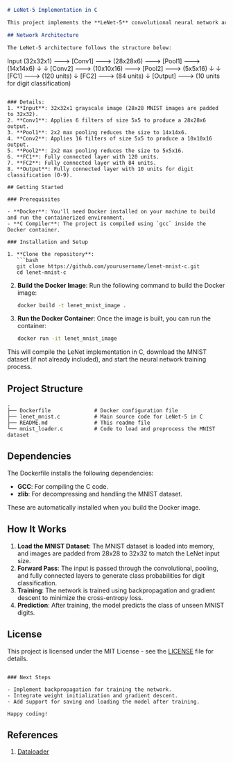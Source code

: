 ```markdown
# LeNet-5 Implementation in C

This project implements the **LeNet-5** convolutional neural network architecture from scratch in C. The network is designed to classify digits from the MNIST dataset, which consists of 28x28 grayscale images.

## Network Architecture

The LeNet-5 architecture follows the structure below:

```
Input (32x32x1)  ---> [Conv1] ---> (28x28x6)  ---> [Pool1] ---> (14x14x6)
                             ↓                                ↓
                          [Conv2] ---> (10x10x16)  ---> [Pool2] ---> (5x5x16)
                             ↓                                ↓
                          [FC1] ---> (120 units)
                             ↓
                          [FC2] ---> (84 units)
                             ↓
                          [Output] ---> (10 units for digit classification)
```

### Details:
1. **Input**: 32x32x1 grayscale image (28x28 MNIST images are padded to 32x32).
2. **Conv1**: Applies 6 filters of size 5x5 to produce a 28x28x6 output.
3. **Pool1**: 2x2 max pooling reduces the size to 14x14x6.
4. **Conv2**: Applies 16 filters of size 5x5 to produce a 10x10x16 output.
5. **Pool2**: 2x2 max pooling reduces the size to 5x5x16.
6. **FC1**: Fully connected layer with 120 units.
7. **FC2**: Fully connected layer with 84 units.
8. **Output**: Fully connected layer with 10 units for digit classification (0-9).

## Getting Started

### Prerequisites

- **Docker**: You'll need Docker installed on your machine to build and run the containerized environment.
- **C Compiler**: The project is compiled using `gcc` inside the Docker container.

### Installation and Setup

1. **Clone the repository**:
   ```bash
   git clone https://github.com/yourusername/lenet-mnist-c.git
   cd lenet-mnist-c
   ```

2. **Build the Docker Image**:
   Run the following command to build the Docker image:
   ```bash
   docker build -t lenet_mnist_image .
   ```

3. **Run the Docker Container**:
   Once the image is built, you can run the container:
   ```bash
   docker run -it lenet_mnist_image
   ```

This will compile the LeNet implementation in C, download the MNIST dataset (if not already included), and start the neural network training process.

## Project Structure

```
.
├── Dockerfile              # Docker configuration file
├── lenet_mnist.c           # Main source code for LeNet-5 in C
├── README.md               # This readme file
└── mnist_loader.c          # Code to load and preprocess the MNIST dataset
```

## Dependencies

The Dockerfile installs the following dependencies:
- **GCC**: For compiling the C code.
- **zlib**: For decompressing and handling the MNIST dataset.

These are automatically installed when you build the Docker image.

## How It Works

1. **Load the MNIST Dataset**: The MNIST dataset is loaded into memory, and images are padded from 28x28 to 32x32 to match the LeNet input size.
2. **Forward Pass**: The input is passed through the convolutional, pooling, and fully connected layers to generate class probabilities for digit classification.
3. **Training**: The network is trained using backpropagation and gradient descent to minimize the cross-entropy loss.
4. **Prediction**: After training, the model predicts the class of unseen MNIST digits.

## License

This project is licensed under the MIT License - see the [LICENSE](LICENSE) file for details.
```

### Next Steps

- Implement backpropagation for training the network.
- Integrate weight initialization and gradient descent.
- Add support for saving and loading the model after training.

Happy coding!
```

## References


1. [Dataloader](https://github.com/takafumihoriuchi/MNIST_for_C)